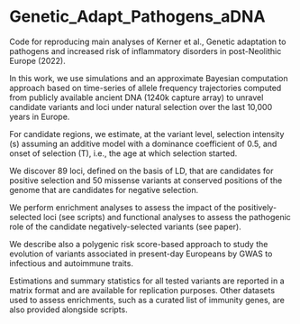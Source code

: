 # Genetic_Adapt_Pathogens_aDNA

Code for reproducing main analyses of Kerner et al., Genetic adaptation to pathogens and increased risk of inflammatory disorders in post-Neolithic Europe (2022).

In this work, we use simulations and an approximate Bayesian computation approach based on time-series of allele frequency trajectories computed from publicly available ancient DNA (1240k capture array) to unravel candidate variants and loci under natural selection over the last 10,000 years in Europe.

For candidate regions, we estimate, at the variant level, selection intensity (s) assuming an additive model with a dominance coefficient of 0.5, and onset of selection (T), i.e., the age at which selection started. 

We discover 89 loci, defined on the basis of LD, that are candidates for positive selection and 50 missense variants at conserved positions of the genome that are candidates for negative selection. 

We perform enrichment analyses to assess the impact of the positively-selected loci (see scripts) and functional analyses to assess the pathogenic role of the candidate negatively-selected variants (see paper). 

We describe also a polygenic risk score-based approach to study the evolution of variants associated in present-day Europeans by GWAS to infectious and autoimmune traits. 

Estimations and summary statistics for all tested variants are reported in a matrix format and are available for replication purposes. Other datasets used to assess enrichments, such as a curated list of immunity genes, are also provided alongside scripts.
